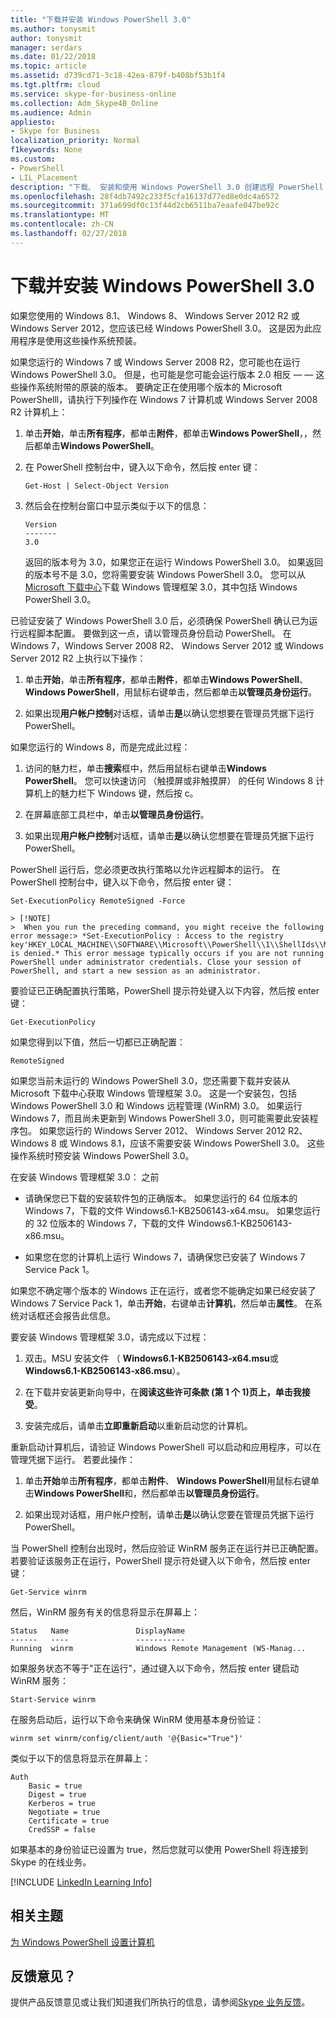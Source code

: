 ```yaml
---
title: "下载并安装 Windows PowerShell 3.0"
ms.author: tonysmit
author: tonysmit
manager: serdars
ms.date: 01/22/2018
ms.topic: article
ms.assetid: d739cd71-3c18-42ea-879f-b408bf53b1f4
ms.tgt.pltfrm: cloud
ms.service: skype-for-business-online
ms.collection: Adm_Skype4B_Online
ms.audience: Admin
appliesto:
- Skype for Business
localization_priority: Normal
f1keywords: None
ms.custom:
- PowerShell
- LIL_Placement
description: "下载、 安装和使用 Windows PowerShell 3.0 创建远程 PowerShell 会话连接到 Skype 的在线业务。"
ms.openlocfilehash: 28f4db7492c233f5cfa16137d77ed8e0dc4a6572
ms.sourcegitcommit: 371a699df0c13f44d2cb6511ba7eaafe047be92c
ms.translationtype: MT
ms.contentlocale: zh-CN
ms.lasthandoff: 02/27/2018
---
```

# <a name="download-and-install-windows-powershell-30"></a>下载并安装 Windows PowerShell 3.0

如果您使用的 Windows 8.1、 Windows 8、 Windows Server 2012 R2 或 Windows Server 2012，您应该已经 Windows PowerShell 3.0。 这是因为此应用程序是使用这些操作系统预装。 
  
如果您运行的 Windows 7 或 Windows Server 2008 R2，您可能也在运行 Windows PowerShell 3.0。 但是，也可能是您可能会运行版本 2.0 相反 — — 这些操作系统附带的原装的版本。 要确定正在使用哪个版本的 Microsoft PowerShelll，请执行下列操作在 Windows 7 计算机或 Windows Server 2008 R2 计算机上：
  
1. 单击**开始**，单击**所有程序**，都单击**附件**，都单击**Windows PowerShell**，，然后都单击**Windows PowerShell**。
    
2. 在 PowerShell 控制台中，键入以下命令，然后按 enter 键：
    
    ```
   Get-Host | Select-Object Version
   ```

3. 然后会在控制台窗口中显示类似于以下的信息：
    
    ```
    Version
    -------
    3.0
    ```

    返回的版本号为 3.0，如果您正在运行 Windows PowerShell 3.0。 如果返回的版本号不是 3.0，您将需要安装 Windows PowerShell 3.0。 您可以从[Microsoft 下载中心](https://www.microsoft.com/en-us/download/details.aspx?id=34595)下载 Windows 管理框架 3.0，其中包括 Windows PowerShell 3.0。
  
已验证安装了 Windows PowerShell 3.0 后，必须确保 PowerShell 确认已为运行远程脚本配置。 要做到这一点，请以管理员身份启动 PowerShell。 在 Windows 7，Windows Server 2008 R2、 Windows Server 2012 或 Windows Server 2012 R2 上执行以下操作：
  
1. 单击**开始**，单击**所有程序**，都单击**附件**，都单击**Windows PowerShell**、 **Windows PowerShell**，用鼠标右键单击，然后都单击**以管理员身份运行**。
    
2. 如果出现**用户帐户控制**对话框，请单击**是**以确认您想要在管理员凭据下运行 PowerShell。
    
如果您运行的 Windows 8，而是完成此过程：
  
1. 访问的魅力栏，单击**搜索**框中，然后用鼠标右键单击**Windows PowerShell**。 您可以快速访问 （触摸屏或非触摸屏） 的任何 Windows 8 计算机上的魅力栏下 Windows 键，然后按 c。
    
2. 在屏幕底部工具栏中，单击**以管理员身份运行**。
    
3. 如果出现**用户帐户控制**对话框，请单击**是**以确认您想要在管理员凭据下运行 PowerShell。
    
PowerShell 运行后，您必须更改执行策略以允许远程脚本的运行。 在 PowerShell 控制台中，键入以下命令，然后按 enter 键：
```
Set-ExecutionPolicy RemoteSigned -Force
```
    > [!NOTE]
    >  When you run the preceding command, you might receive the following error message:> *Set-ExecutionPolicy : Access to the registry key'HKEY_LOCAL_MACHINE\\SOFTWARE\\Microsoft\\PowerShell\\1\\ShellIds\\Micrsoft.PowerShell' is denied.* This error message typically occurs if you are not running PowerShell under administrator credentials. Close your session of PowerShell, and start a new session as an administrator. 
  
要验证已正确配置执行策略，PowerShell 提示符处键入以下内容，然后按 enter 键：
  
```
Get-ExecutionPolicy
```

如果您得到以下值，然后一切都已正确配置：
  
```
RemoteSigned
```

如果您当前未运行的 Windows PowerShell 3.0，您还需要下载并安装从 Microsoft 下载中心获取 Windows 管理框架 3.0。 这是一个安装包，包括 Windows PowerShell 3.0 和 Windows 远程管理 (WinRM) 3.0。 如果运行 Windows 7，而且尚未更新到 Windows PowerShell 3.0，则可能需要此安装程序包。 如果您运行的 Windows Server 2012、 Windows Server 2012 R2、 Windows 8 或 Windows 8.1，应该不需要安装 Windows PowerShell 3.0。 这些操作系统时预安装 Windows PowerShell 3.0。
  
在安装 Windows 管理框架 3.0： 之前
  
- 请确保您已下载的安装软件包的正确版本。 如果您运行的 64 位版本的 Windows 7，下载的文件 Windows6.1-KB2506143-x64.msu。 如果您运行的 32 位版本的 Windows 7，下载的文件 Windows6.1-KB2506143-x86.msu。
    
- 如果您在您的计算机上运行 Windows 7，请确保您已安装了 Windows 7 Service Pack 1。
    
如果您不确定哪个版本的 Windows 正在运行，或者您不能确定如果已经安装了 Windows 7 Service Pack 1，单击**开始**，右键单击**计算机**，然后单击**属性**。 在系统对话框还会报告此信息。
  
要安装 Windows 管理框架 3.0，请完成以下过程：
  
1. 双击。MSU 安装文件 （ **Windows6.1-KB2506143-x64.msu**或**Windows6.1-KB2506143-x86.msu**）。
    
2. 在下载并安装更新向导中，在**阅读这些许可条款 (第 1 个 1)**页上，单击**我接受**。
    
3. 安装完成后，请单击**立即重新启动**以重新启动您的计算机。
    
重新启动计算机后，请验证 Windows PowerShell 可以启动和应用程序，可以在管理凭据下运行。 若要此操作：
  
1. 单击**开始**单击**所有程序**，都单击**附件**、 **Windows PowerShell**用鼠标右键单击**Windows PowerShell**和，然后都单击**以管理员身份运行**。
    
2. 如果出现对话框，用户帐户控制，请单击**是**以确认您要在管理员凭据下运行 PowerShell。
    
当 PowerShell 控制台出现时，然后应验证 WinRM 服务正在运行并已正确配置。 若要验证该服务正在运行，PowerShell 提示符处键入以下命令，然后按 enter 键：
  
```
Get-Service winrm
```

然后，WinRM 服务有关的信息将显示在屏幕上：
  
```
Status   Name               DisplayName
------   ----               -----------
Running  winrm              Windows Remote Management (WS-Manag...
```

如果服务状态不等于"正在运行"，通过键入以下命令，然后按 enter 键启动 WinRM 服务：
  
```
Start-Service winrm
```

在服务启动后，运行以下命令来确保 WinRM 使用基本身份验证：
  
```
winrm set winrm/config/client/auth '@{Basic="True"}'
```

类似于以下的信息将显示在屏幕上：
  
```
Auth
    Basic = true
    Digest = true
    Kerberos = true
    Negotiate = true
    Certificate = true
    CredSSP = false
```

如果基本的身份验证已设置为 true，然后您就可以使用 PowerShell 将连接到 Skype 的在线业务。
  
[!INCLUDE [LinkedIn Learning Info](../../common/office/linkedin-learning-info.md)]
   
## <a name="related-topics"></a>相关主题
[为 Windows PowerShell 设置计算机](set-up-your-computer-for-windows-powershell.md) 

## <a name="feedback"></a>反馈意见？
提供产品反馈意见或让我们知道我们所执行的信息，请参阅[Skype 业务反馈](https://www.skypefeedback.com)。